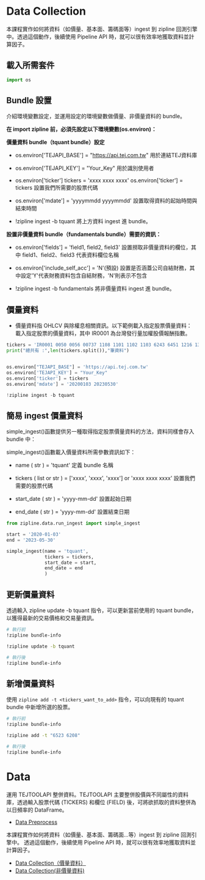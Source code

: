 # Data Collection

本課程實作如何將資料（如價量、基本面、籌碼面等）ingest 到 zipline 回測引擎中。透過這個動作，後續使用 Pipeline API 時，就可以很有效率地獲取資料並計算因子。

## 載入所需套件
```python
import os
```

## Bundle 設置

介紹環境變數設定，並運用設定的環境變數做價量、非價量資料的 bundle。

**在 import zipline 前，必須先設定以下環境變數(os.environ)：**

**價量資料 bundle（tquant bundle）設定**

- os.environ['TEJAPI_BASE'] = "https://api.tej.com.tw"
用於連結TEJ資料庫

- os.environ['TEJAPI_KEY'] = "Your_Key"
用於識別使用者

- os.environ['ticker']
tickers = 'xxxx xxxx xxxx' os.environ['ticker'] = tickers 設置我們所需要的股票代碼

- os.environ['mdate'] = 'yyyymmdd yyyymmdd'
設置取得資料的起始時間與結束時間

- !zipline ingest -b tquant 將上方資料 ingest 進 bundle。

**設置非價量資料 bundle（fundamentals bundle）需要的資訊：**

- os.environ['fields'] = 'field1, field2, field3'
設置撈取非價量資料的欄位，其中 field1、field2、field3 代表資料欄位名稱

- os.environ['include_self_acc'] = 'N'(預設)
設置是否涵蓋公司自結財務，其中設定'Y'代表財務資料包含自結財務，'N'則表示不包含

- !zipline ingest -b fundamentals 將非價量資料 ingest 進 bundle。

## 價量資料

- 價量資料指 OHLCV 與除權息相關資訊。以下範例載入指定股票價量資料：
載入指定股票的價量資料，其中 IR0001 為台灣發行量加權股價報酬指數。

```python
tickers = 'IR0001 0050 0056 00737 1108 1101 1102 1103 6243 6451 1216 1301 1303 1326 1402 1476 1590 1605 1722 1802 2002 2105 2201 2207 2227 2301 2939 4108 4148 6431 6541 6657 2883 2891 2543 2929 2303 6505 9926 2308 2311 2317 2324 2325 2327 2330 2347 2353 2354 2357 2379 2382 2395 2408 2409 2412 2448 2454 2474 2492 2498 2603 2609 2615 2618 2633 2801 2823 2880 2881 2882 2883 2884 2885 2886 2887 2888 2890 2891 2892 2912 3008 3009 3034 3037 3045 3231 3474 3481 3673 3697 3711 4904 4938 5854 5871 5876 5880 6239 6415 6505 6669 6770 8046 8454 9904 9910'
print("總共有 :",len(tickers.split()),"筆資料")


os.environ["TEJAPI_BASE"] = 'https://api.tej.com.tw'
os.environ['TEJAPI_KEY'] = "Your_Key"
os.environ['ticker'] = tickers
os.environ['mdate'] = '20200103 20230530'

!zipline ingest -b tquant
```


## 簡易 ingest 價量資料

simple_ingest()函數提供另一種取得指定股票價量資料的方法，資料同樣會存入 bundle 中：

simple_ingest()函數載入價量資料所需參數資訊如下：

- name ( str ) = 'tquant'
定義 bundle 名稱

- tickers ( list or str ) = ['xxxx', 'xxxx', 'xxxx'] or 'xxxx xxxx xxxx'
設置我們需要的股票代碼

- start_date ( str ) = 'yyyy-mm-dd'
設置起始日期

- end_date ( str ) = 'yyyy-mm-dd'
設置結束日期

```python
from zipline.data.run_ingest import simple_ingest

start = '2020-01-03'
end = '2023-05-30'

simple_ingest(name = 'tquant',
              tickers = tickers,
              start_date = start,
              end_date = end
              )
```

## 更新價量資料

透過輸入 zipline update -b tquant 指令，可以更新當前使用的 tquant bundle，以獲得最新的交易價格和交易量資訊。

```bash
# 執行前
!zipline bundle-info
```
```bash
!zipline update -b tquant
```
```bash
# 執行後
!zipline bundle-info
```


## 新增價量資料

使用 `zipline add -t <tickers_want_to_add>` 指令，可以向現有的 tquant bundle 中新增所選的股票。

```bash
# 執行前
!zipline bundle-info
```
```bash
!zipline add -t "6523 6208"
```
```bash
# 執行後
!zipline bundle-info
```

# Data

運用 TEJTOOLAPI 整併資料。TEJTOOLAPI 主要整併股價與不同屬性的資料庫，透過輸入股票代碼 (TICKERS) 和欄位 (FIELD) 後，可將欲抓取的資料整併為以日頻率的 DataFrame。

- [Data Preprocess](#Data_preprocess)

本課程實作如何將資料（如價量、基本面、籌碼面...等）ingest 到 zipline 回測引擎中。
透過這個動作，後續使用 Pipeline API 時，就可以很有效率地獲取資料並計算因子。

- [Data Collection（價量資料）](#Data_collection_pv)
- [Data Collection(非價量資料)](#Data_collection_not_pv)